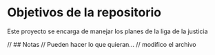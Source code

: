 # Objetivos de la repositorio

Este proyecto se encarga de manejar los planes de la liga de la justicia


// ## Notas
// Pueden hacer lo que quieran...
// modifico el archivo
